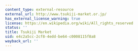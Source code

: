 ```yaml
---
content_type: external-resource
external_url: http://www.tsukiji-market.or.jp/
has_external_license_warning: true
license: https://en.wikipedia.org/wiki/All_rights_reserved
status: ''
title: Tsukiji Market
uid: e4c2a5cc-2cf8-4edd-be64-c0008115f8a8
wayback_url: ''
---
```

